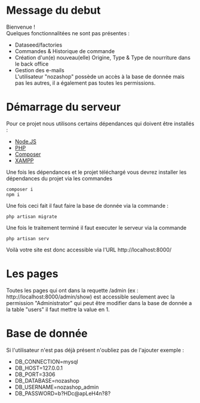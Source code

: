 # Message du debut 
Bienvenue !  
Quelques fonctionnalitées ne sont pas présentes :  
- Dataseed/factories
- Commandes & Historique de commande
- Création d'un(e) nouveau(elle) Origine, Type & Type de nourriture dans le back office
- Gestion des e-mails  
L'utilisateur "nozashop" possède un accès à la base de donnée mais pas les autres, il a également pas toutes les permissions.
# Démarrage du serveur 
Pour ce projet nous utilisons certains dépendances qui doivent être installés :
- [Node.JS](https://nodejs.org/en/)
- [PHP](https://www.php.net/manual/fr/install.php)
- [Composer](https://getcomposer.org)
- [XAMPP](https://www.apachefriends.org/fr/index.html)

Une fois les dépendances et le projet téléchargé vous devrez installer les dépendances du projet via les commandes  
```
composer i
npm i
```
Une fois ceci fait il faut faire la base de donnée via la commande :
```
php artisan migrate
```
Une fois le traitement terminé il faut executer le serveur via la commande 
```
php artisan serv
```
Voilà votre site est donc accessible via l'URL http://localhost:8000/
# Les pages
Toutes les pages qui ont dans la requette /admin (ex : http://localhost:8000/admin/show) est accessible seulement avec la permission "Administrator" qui peut être modifier dans la base de donnée a la table "users" il faut mettre la value en 1.
# Base de donnée
Si l'utilisateur n'est pas déjà présent n'oubliez pas de l'ajouter exemple : 
- DB_CONNECTION=mysql
- DB_HOST=127.0.0.1
- DB_PORT=3306
- DB_DATABASE=nozashop
- DB_USERNAME=nozashop_admin
- DB_PASSWORD=b?HDc@apLeH4n?8?

